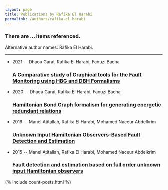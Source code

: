 ```yaml
---
layout: page
title: Publications by Rafika El Harabi
permalink: /authors/rafika-el-harabi
---
```


<h3 id="number-posts">There are ... items referenced.</h3>
<p id='info-authors'>Alternative author names: Rafika El Harabi.</p>
<hr />
<ul class="post-list">
<li><span class='post-meta'>2021 -- Dhaou Garai, Rafika El Harabi, Faouzi Bacha</span><h3><a class='post-link' href="{{ site.baseurl }}/a-comparative-study-of-graphical-tools-for-the-fault-monitoring-using-hbg-and-dbh-formalisms">A Comparative study of Graphical tools for the Fault Monitoring using HBG and DBH Formalisms</a></h3></li>
<li><span class='post-meta'>2020 -- Dhaou Garai, Rafika El Harabi, Faouzi Bacha</span><h3><a class='post-link' href="{{ site.baseurl }}/hamiltonian-bond-graph-formalism-for-generating-energetic-redundant-relations">Hamiltonian Bond Graph formalism for generating energetic redundant relations</a></h3></li>
<li><span class='post-meta'>2019 -- Manel Atitallah, Rafika El Harabi, Mohamed Naceur Abdelkrim</span><h3><a class='post-link' href="{{ site.baseurl }}/unknown-input-hamiltonian-observers-based-fault-detection-and-estimation">Unknown Input Hamiltonian Observers-Based Fault Detection and Estimation</a></h3></li>
<li><span class='post-meta'>2015 -- Manel Atitallah, Rafika El Harabi, Mohamed Naceur Abdelkrim</span><h3><a class='post-link' href="{{ site.baseurl }}/fault-detection-and-estimation-based-on-full-order-unknown-input-hamiltonian-observers">Fault detection and estimation based on full order unknown input Hamiltonian observers</a></h3></li>

</ul>
{% include count-posts.html %}
